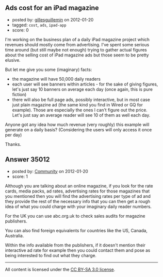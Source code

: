 ## Ads cost for an iPad magazine

- posted by: [gillesguillemin](https://stackexchange.com/users/-1/15724-gillesguillemin) on 2012-01-20
- tagged: `cost`, `ads`, `ipad-app`
- score: 0

I'm working on the business plan of a daily iPad magazine project which revenues should mostly come from advertising. I've spent some serious time around (but still maybe not enough) trying to gather actual figures about the selling cost of iPad magazine ads but those seem to be pretty elusive.

But let me give you some (imaginary) facts:
- the magazine will have 50,000 daily readers
- each user will see banners within articles - for the sake of giving figures, let's just say 10 banners on average each day (once again, this is pure fiction)
- there will also be full page ads, possibly interactive, but in most case just plain magazine ad (the same kind you find in Wired or GQ for example). Those are especially the ones I can't figure out the price. Let's just say an average reader will see 10 of them as well each day.

Anyone got any idea how much revenue (very roughly) this example will generate on a daily basis? (Considering the users will only access it once per day)

Thanks.


## Answer 35012

- posted by: [Community](https://stackexchange.com/users/-1/-1-community) on 2012-01-20
- score: 1

Although you are talking about an online magazine, if you look for the rate cards, media packs, ad rates, advertising rates for those magazines that you mentioned then you will find the advertising rates per type of ad and they provide the rest of the necessary info that you can then get a rough idea of what you could charge with your imaginary daily reader numbers.

For the UK you can use abc.org.uk to check sales audits for magazine publishers.

You can also find foreign equivalents for countries like the US, Canada, Australia.

Within the info available from the publishers, if it doesn't mention their interactive ad rate for example then you could contact them and pose as being interested to find out what they charge.

 





---

All content is licensed under the [CC BY-SA 3.0 license](https://creativecommons.org/licenses/by-sa/3.0/).
